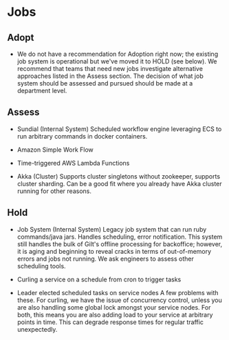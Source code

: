 # Jobs

## Adopt

 - We do not have a recommendation for Adoption right now; the existing job system is operational but we've moved it to HOLD (see below). We recommend that teams that need new jobs investigate alternative approaches listed in the Assess section. The decision of what job system should be assessed and pursued should be made at a department level.

## Assess

  - Sundial (Internal System)
    Scheduled workflow engine leveraging ECS to run arbitrary commands in docker containers.

  - Amazon Simple Work Flow

  - Time-triggered AWS Lambda Functions

  - Akka (Cluster)
    Supports cluster singletons without zookeeper, supports cluster sharding.
    Can be a good fit where you already have Akka cluster running for other reasons.

## Hold

  - Job System (Internal System)
    Legacy job system that can run ruby commands/java jars. Handles scheduling, error notification. This system still handles the bulk of Gilt's offline processing for backoffice; however, it is aging and beginning to reveal cracks in terms of out-of-memory errors and jobs not running. We ask engineers to assess other scheduling tools.

  - Curling a service on a schedule from cron to trigger tasks
  - Leader elected scheduled tasks on service nodes
    A few problems with these. For curling, we have the issue of concurrency control, unless you are also handling some global lock amongst your service nodes.
    For both, this means you are also adding load to your service at arbitrary points in time. This can degrade response times for regular traffic unexpectedly.

